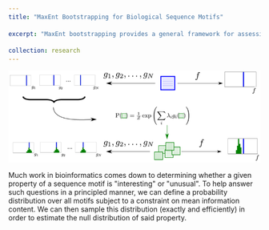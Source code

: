 ```yaml
---
title: "MaxEnt Bootstrapping for Biological Sequence Motifs"

excerpt: "MaxEnt bootstrapping provides a general framework for assessing the significance of arbitrary statistics of sequence motifs.<br/><img src='/images/maxent_schematic-500x300.png'>"

collection: research
---
```


<img src='/images/maxent_schematic-800x600.png'>

Much work in bioinformatics comes down to determining
whether a given property of a sequence motif is "interesting" or
"unusual".  To help answer such questions in a principled manner, we
can define a probability distribution over all motifs subject to a
constraint on mean information content.  We can then sample this
distribution (exactly and efficiently) in order to estimate the null
distribution of said property.